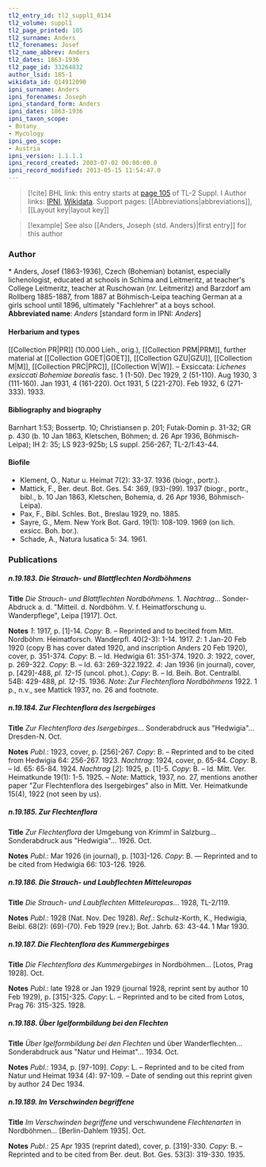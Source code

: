 ```yaml
---
tl2_entry_id: tl2_suppl1_0134
tl2_volume: suppl1
tl2_page_printed: 105
tl2_surname: Anders
tl2_forenames: Josef
tl2_name_abbrev: Anders
tl2_dates: 1863-1936
tl2_page_id: 33264832
author_lsid: 185-1
wikidata_id: Q14912090
ipni_surname: Anders
ipni_forenames: Joseph
ipni_standard_form: Anders
ipni_dates: 1863-1936
ipni_taxon_scope: 
- Botany
- Mycology
ipni_geo_scope: 
- Austria
ipni_version: 1.1.1.1
ipni_record_created: 2003-07-02 00:00:00.0
ipni_record_modified: 2013-05-15 11:54:47.0
---
```


> [!cite] BHL link: this entry starts at [page 105](https://www.biodiversitylibrary.org/page/33264832) of TL-2 Suppl. I
> Author links: [IPNI](https://www.ipni.org/a/185-1), [Wikidata](https://www.wikidata.org/wiki/Q14912090). Support pages: [[Abbreviations|abbreviations]], [[Layout key|layout key]]

> [!example] See also [[Anders, Joseph {std. Anders}|first entry]] for this author

### Author

\* Anders, Josef (1863-1936), Czech (Bohemian) botanist, especially lichenologist, educated at schools in Schima and Leitmeritz, at teacher's College Leitmeritz, teacher at Ruschowan (nr. Leitmeritz) and Barzdorf am Rollberg 1885-1887, from 1887 at Böhmisch-Leipa teaching German at a girls school until 1896, ultimately "Fachlehrer" at a boys school. 
**Abbreviated name**: *Anders* \[standard form in IPNI: *Anders*\]

#### Herbarium and types

[[Collection PR|PR]] (10.000 Lieh., orig.), [[Collection PRM|PRM]], further material at [[Collection GOET|GOET]], [[Collection GZU|GZU]], [[Collection M|M]], [[Collection PRC|PRC]], [[Collection W|W]]. – Exsiccata: *Lichenes exsiccati Bohemiae borealis* fasc. 1 (1-50). Dec 1929, 2 (51-110). Aug 1930, 3 (111-160). Jan 1931, 4 (161-220). Oct 1931, 5 (221-270). Feb 1932, 6 (271-333). 1933.

#### Bibliography and biography

Barnhart 1:53; Bossertp. 10; Christiansen p. 201; Futak-Domin p. 31-32; GR p. 430 (b. 10 Jan 1863, Kletschen, Böhmen; d. 26 Apr 1936, Böhmisch-Leipa); IH 2: 35; LS 923-925b; LS suppl. 256-267; TL-2/1:43-44.

#### Biofile

- Klement, O., Natur u. Heimat 7(2): 33-37. 1936 (biogr., portr.).
- Mattick, F., Ber. deut. Bot. Ges. 54: 369, (93)-(99). 1937 (biogr., portr., bibl., b. 10 Jan 1863, Kletschen, Bohemia, d. 26 Apr 1936, Böhmisch-Leipa).
- Pax, F., Bibl. Schles. Bot., Breslau 1929, no. 1885.
- Sayre, G., Mem. New York Bot. Gard. 19(1): 108-109. 1969 (on lich. exsicc. Boh. bor.).
- Schade, A., Natura lusatica 5: 34. 1961.

### Publications

##### n.19.183. Die Strauch- und Blattflechten Nordböhmens

**Title**
*Die Strauch- und Blattflechten Nordböhmens*. 1. *Nachtrag*... Sonder-Abdruck a. d. "Mitteil. d. Nordböhm. V. f. Heimatforschung u. Wanderpflege", Leipa \[1917\]. Oct.

**Notes**
*1*: 1917, p. \[1\]-14. *Copy*: B. – Reprinted and to becited from Mitt. Nordböhm. Heimatforsch. Wanderpfl. 40(2-3): 1-14. 1917.
*2*: 1 Jan-20 Feb 1920 (copy B has cover dated 1920, and inscription Anders 20 Feb 1920), cover, p. 351-374. *Copy*: B. – Id. Hedwigia 61: 351-374. 1920.
*3*: 1922, cover, p. 269-322. *Copy*: B. – Id. 63: 269-322.1922.
*4*: Jan 1936 (in journal), cover, p. \[429\]-488, *pl. 12-15* (uncol. phot.). *Copy*: B. – Id. Beih. Bot. Centralbl. 54B: 429-488, *pl. 12-15.* 1936.
*Note*: *Zur Flechtenflora Nordböhmens* 1922. 1 p., n.v., see Mattick 1937, no. 26 and footnote.

##### n.19.184. Zur Flechtenflora des Isergebirges

**Title**
*Zur Flechtenflora des Isergebirges*... Sonderabdruck aus "Hedwigia"... Dresden-N. Oct.

**Notes**
*Publ*.: 1923, cover, p. \[256\]-267. *Copy*: B. – Reprinted and to be cited from Hedwigia 64: 256-267. 1923.
*Nachtrag*: 1924, cover, p. 65-84. *Copy*: B. – Id. 65: 65-84. 1924.
*Nachtrag* \[*2*\]: 1925, p. \[1\]-5. *Copy*: B. – Id. Mitt. Ver. Heimatkunde 19(1): 1-5. 1925. – *Note*: Mattick, 1937, no. 27, mentions another paper "Zur Flechtenflora des Isergebirges" also in Mitt. Ver. Heimatkunde 15(4), 1922 (not seen by us).

##### n.19.185. Zur Flechtenflora

**Title**
*Zur Flechtenflora* der Umgebung von *Krimml* in Salzburg... Sonderabdruck aus "Hedwigia"... 1926. Oct.

**Notes**
*Publ*.: Mar 1926 (in journal), p. \[103\]-126. *Copy*: B. — Reprinted and to be cited from Hedwigia 66: 103-126. 1926.

##### n.19.186. Die Strauch- und Laubflechten Mitteleuropas

**Title**
*Die Strauch- und Laubflechten Mitteleuropas*... 1928, TL-2/119.

**Notes**
*Publ*.: 1928 (Nat. Nov. Dec 1928).
*Ref*.: Schulz-Korth, K., Hedwigia, Beibl. 68(2): (69)-(70). Feb 1929 (rev.); Bot. Jahrb. 63: 43-44. 1 Mar 1930.

##### n.19.187. Die Flechtenflora des Kummergebirges

**Title**
*Die Flechtenflora des Kummergebirges* in Nordböhmen... \[Lotos, Prag 1928\]. Oct.

**Notes**
*Publ*.: late 1928 or Jan 1929 (journal 1928, reprint sent by author 10 Feb 1929), p. \[315\]-325.
*Copy*: L. – Reprinted and to be cited from Lotos, Prag 76: 315-325. 1928.

##### n.19.188. Über Igelformbildung bei den Flechten

**Title**
*Über Igelformbildung bei den Flechten* und über Wanderflechten... Sonderabdruck aus "Natur und Heimat"... 1934. Oct.

**Notes**
*Publ*.: 1934, p. \[97-109\]. *Copy*: L. – Reprinted and to be cited from Natur und Heimat 1934 (4): 97-109. – Date of sending out this reprint given by author 24 Dec 1934.

##### n.19.189. Im Verschwinden begriffene

**Title**
*Im Verschwinden begriffene* und verschwundene *Flechtenarten* in Nordböhmen... \[Berlin-Dahlem 1935\]. Oct.

**Notes**
*Publ*.: 25 Apr 1935 (reprint dated), cover, p. \[319\]-330. *Copy*: B. – Reprinted and to be cited from Ber. deut. Bot. Ges. 53(3): 319-330. 1935.

